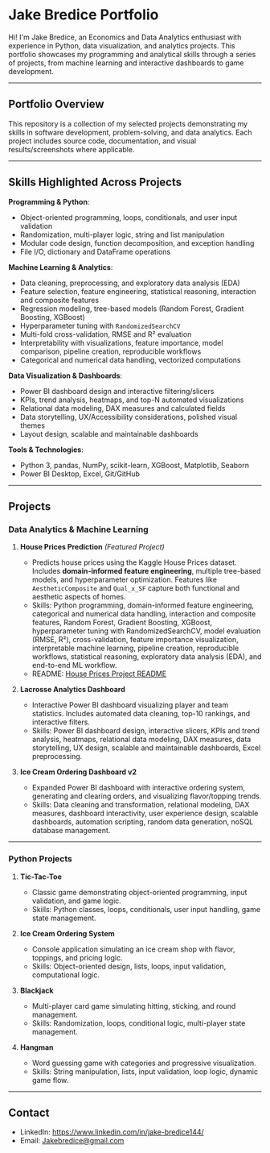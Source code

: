 # Jake Bredice Portfolio

Hi! I'm Jake Bredice, an Economics and Data Analytics enthusiast with experience in Python, data visualization, and analytics projects. This portfolio showcases my programming and analytical skills through a series of projects, from machine learning and interactive dashboards to game development.

---

## Portfolio Overview
This repository is a collection of my selected projects demonstrating my skills in software development, problem-solving, and data analytics. Each project includes source code, documentation, and visual results/screenshots where applicable.

---

## Skills Highlighted Across Projects

**Programming & Python**:  
* Object-oriented programming, loops, conditionals, and user input validation  
* Randomization, multi-player logic, string and list manipulation  
* Modular code design, function decomposition, and exception handling  
* File I/O, dictionary and DataFrame operations  

**Machine Learning & Analytics**:  
* Data cleaning, preprocessing, and exploratory data analysis (EDA)  
* Feature selection, feature engineering, statistical reasoning, interaction and composite features  
* Regression modeling, tree-based models (Random Forest, Gradient Boosting, XGBoost)  
* Hyperparameter tuning with `RandomizedSearchCV`
* Multi-fold cross-validation, RMSE and R² evaluation  
* Interpretability with visualizations, feature importance, model comparison, pipeline creation, reproducible workflows  
* Categorical and numerical data handling, vectorized computations  

**Data Visualization & Dashboards**:  
* Power BI dashboard design and interactive filtering/slicers  
* KPIs, trend analysis, heatmaps, and top-N automated visualizations  
* Relational data modeling, DAX measures and calculated fields  
* Data storytelling, UX/Accessibility considerations, polished visual themes  
* Layout design, scalable and maintainable dashboards  

**Tools & Technologies**:  
* Python 3, pandas, NumPy, scikit-learn, XGBoost, Matplotlib, Seaborn  
* Power BI Desktop, Excel, Git/GitHub 
---

## Projects

### Data Analytics & Machine Learning

1. **House Prices Prediction** *(Featured Project)*  
   - Predicts house prices using the Kaggle House Prices dataset. Includes **domain-informed feature engineering**, multiple tree-based models, and hyperparameter optimization. Features like `AestheticComposite` and `Qual_x_SF` capture both functional and aesthetic aspects of homes.  
   - Skills: Python programming, domain-informed feature engineering, categorical and numerical data handling, interaction and composite features, Random Forest, Gradient Boosting, XGBoost, hyperparameter tuning with RandomizedSearchCV, model evaluation (RMSE, R²), cross-validation, feature importance visualization, interpretable machine learning, pipeline creation, reproducible workflows, statistical reasoning, exploratory data analysis (EDA), and end-to-end ML workflow.  
   - README: [House Prices Project README](Python/House-Prices/README.md)

2. **Lacrosse Analytics Dashboard**  
   - Interactive Power BI dashboard visualizing player and team statistics. Includes automated data cleaning, top-10 rankings, and interactive filters.  
   - Skills: Power BI dashboard design, interactive slicers, KPIs and trend analysis, heatmaps, relational data modeling, DAX measures, data storytelling, UX design, scalable and maintainable dashboards, Excel preprocessing.

3. **Ice Cream Ordering Dashboard v2**  
   - Expanded Power BI dashboard with interactive ordering system, generating and clearing orders, and visualizing flavor/topping trends.  
   - Skills: Data cleaning and transformation, relational modeling, DAX measures, dashboard interactivity, user experience design, scalable dashboards, automation scripting, random data generation, noSQL database management.

---

### Python Projects

1. **Tic-Tac-Toe**  
   - Classic game demonstrating object-oriented programming, input validation, and game logic.  
   - Skills: Python classes, loops, conditionals, user input handling, game state management.

2. **Ice Cream Ordering System**  
   - Console application simulating an ice cream shop with flavor, toppings, and pricing logic.  
   - Skills: Object-oriented design, lists, loops, input validation, computational logic.

3. **Blackjack**  
   - Multi-player card game simulating hitting, sticking, and round management.  
   - Skills: Randomization, loops, conditional logic, multi-player state management.

4. **Hangman**  
   - Word guessing game with categories and progressive visualization.  
   - Skills: String manipulation, lists, input validation, loop logic, dynamic game flow.

---

## Contact

- LinkedIn: https://www.linkedin.com/in/jake-bredice144/  
- Email: Jakebredice@gmail.com
